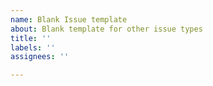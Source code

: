 ```yaml
---
name: Blank Issue template
about: Blank template for other issue types
title: ''
labels: ''
assignees: ''

---
```



